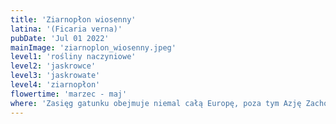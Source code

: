 ```yaml
---
title: 'Ziarnopłon wiosenny'
latina: '(Ficaria verna)'
pubDate: 'Jul 01 2022'
mainImage: 'ziarnoplon_wiosenny.jpeg'
level1: 'rośliny naczyniowe'
level2: 'jaskrowce'
level3: 'jaskrowate'
level4: 'ziarnopłon'
flowertime: 'marzec - maj'
where: 'Zasięg gatunku obejmuje niemal całą Europę, poza tym Azję Zachodnią, rejon Kaukazu i Syberię Zachodnią, a także Afrykę Północną. W Europie brak go na Islandii, w północnej i górskiej części Półwyspu Skandynawskiego i w północnej części Niziny Wschodnioeuropejskiej. W Polsce jest gatunkiem rodzimym, pospolitym na terenie niemal całego kraju, rzadszy jest miejscami na północnym wschodzie i w górach.'
---
```

